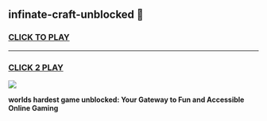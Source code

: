 
## infinate-craft-unblocked 👋
<h3>
<a href="https://premium.freeplayer.one?title=infinate-craft-unblocked&ref=14F">CLICK TO PLAY</a></h3>
<hr>

<h3>
<a href="https://premium.freeplayer.one?title=infinate-craft-unblocked&ref=14F">CLICK 2 PLAY</a>
  
</h3>

<a href="https://premium.freeplayer.one?title=infinate-craft-unblocked&ref=12F/"><img src="https://clearcache.store/games.png"></a>


**worlds hardest game unblocked: Your Gateway to Fun and Accessible Online Gaming**
